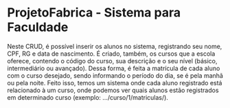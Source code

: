 # ProjetoFabrica - Sistema para Faculdade

Neste CRUD, é possível inserir os alunos no sistema, registrando seu nome, CPF, RG e data de nascimento.
É criado, também, os cursos que a escola oferece, contendo o código do curso, sua descrição e o seu nível (básico, intermediário ou avançado).
Dessa forma, é feita a matrícula de cada aluno com o curso desejado, sendo informando o período do dia, se é pela manhã ou pela noite. Feito isso, temos um sistema onde cada aluno registrado está relacionado à um curso, onde podemos ver quais alunos estão registrados em determinado curso (exemplo: .../curso/1/matriculas/).